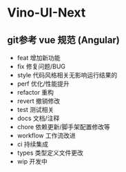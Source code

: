 # Vino-UI-Next

## git参考 vue 规范 (Angular)

* feat 增加新功能
* fix 修复问题/BUG
* style 代码风格相关无影响运行结果的
* perf 优化/性能提升
* refactor 重构
* revert 撤销修改
* test 测试相关
* docs 文档/注释
* chore 依赖更新/脚手架配置修改等
* workflow 工作流改进
* ci 持续集成
* types 类型定义文件更改
* wip 开发中